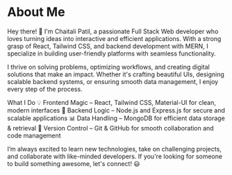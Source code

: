 ﻿# About Me
Hey there! 👋 I'm Chaitali Patil, a passionate Full Stack Web developer who loves turning ideas into interactive and efficient applications. With a strong grasp of React, Tailwind CSS, and backend development with MERN, I specialize in building user-friendly platforms with seamless functionality.

I thrive on solving problems, optimizing workflows, and creating digital solutions that make an impact. Whether it's crafting beautiful UIs, designing scalable backend systems, or ensuring smooth data management, I enjoy every step of the process.

What I Do
💡 Frontend Magic – React, Tailwind CSS, Material-UI for clean, modern interfaces
🚀 Backend Logic – Node.js and Express.js for secure and scalable applications
📊 Data Handling – MongoDB for efficient data storage & retrieval
🔄 Version Control – Git & GitHub for smooth collaboration and code management

I’m always excited to learn new technologies, take on challenging projects, and collaborate with like-minded developers. If you're looking for someone to build something awesome, let's connect! 😃
